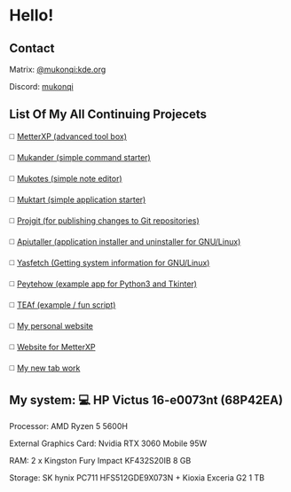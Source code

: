 # Hello!
## Contact
Matrix: [@mukonqi:kde.org](https://matrix.to/#/@mukonqi:kde.org)

Discord: [mukonqi](https://discord.com/channels/@me/980440858245623838)
## List Of My All Continuing Projecets
◻️ [MetterXP (advanced tool box)](https://mukonqi.github.io/metterxp)

◻️ [Mukander (simple command starter)](https://github.com/MuKonqi/mukander)

◻️ [Mukotes (simple note editor)](https://github.com/MuKonqi/mukotes)

◻️ [Muktart (simple application starter)](https://github.com/MuKonqi/muktart)

◻️ [Projgit (for publishing changes to Git repositories)](https://github.com/MuKonqi/projgit)

◻️ [Apiutaller (application installer and uninstaller for GNU/Linux)](https://github.com/MuKonqi/apiutaller)

◻️ [Yasfetch (Getting system information for GNU/Linux)](https://github.com/MuKonqi/yasfetch)

◻️ [Peytehow (example app for Python3 and Tkinter)](https://github.com/MuKonqi/peytehow)

◻️ [TEAf (example / fun script)](https://github.com/MuKonqi/teaf)

◻️ [My personal website](https://github.com/MuKonqi/mukonqi.github.io)

◻️ [Website for MetterXP](https://github.com/MuKonqi/metterxp/tree/site)

◻️ [My new tab work](https://github.com/MuKonqi/newtab)

## My system: 💻 HP Victus 16-e0073nt (68P42EA)

Processor: AMD Ryzen 5 5600H

External Graphics Card: Nvidia RTX 3060 Mobile 95W

RAM: 2 x Kingston Fury Impact KF432S20IB 8 GB

Storage: SK hynix PC711 HFS512GDE9X073N + Kioxia Exceria G2 1 TB
